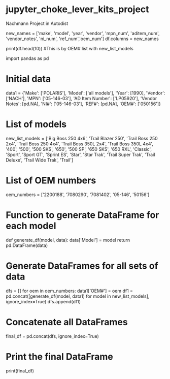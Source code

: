 # jupyter_choke_lever_kits_project
Nachmann Project in Autodist


new_names = ['make', 'model', 'year', 'vendor', 
                    'mpn_num', 'aditem_num', 'vendor_notes', 
                    'ni_num', 'ref_num','oem_num']
df.columns = new_names

print(df.head(10))
#This is by OEM# list with new_list_models

import pandas as pd

# Initial data
data1 = {'Make': ['POLARIS'], 'Model': ['all models'], 'Year': [1990], 'Vendor': ['NACH'], 'MPN': ['05-146-03'], 'AD Item Number': ['LP05920'], 'Vendor Notes': [pd.NA], 'NI#': ['05-146-03'], 'REF#': [pd.NA], 'OEM#': ['050156']}

# List of models
new_list_models = ['Big Boss 250 4x6', 
                   'Trail Blazer 250',
                   'Trail Boss 250 2x4', 
                   'Trail Boss 250 4x4', 
                   'Trail Boss 350L 2x4',
                   'Trail Boss 350L 4x4',
                   '400', 
                   '500', 
                   '500 SKS', 
                   '650', 
                   '500 SP', 
                   '650 SKS',
                   '650 RXL',
                   'Classic',
                   'Sport',
                   'Sport GT',
                   'Sprint ES',
                   'Star',
                   'Star Trak',
                   'Trail Super Trak',
                   'Trail Deluxe',
                   'Trail Wide Trak',
                   'Trail']

# List of OEM numbers
oem_numbers = ['2200188', '7080290', '7081402', '05-146', '50156']

# Function to generate DataFrame for each model
def generate_df(model, data):
    data['Model'] = model
    return pd.DataFrame(data)

# Generate DataFrames for all sets of data
dfs = []
for oem in oem_numbers:
    data1['OEM#'] = oem
    df1 = pd.concat([generate_df(model, data1) for model in new_list_models], ignore_index=True)
    dfs.append(df1)

# Concatenate all DataFrames
final_df = pd.concat(dfs, ignore_index=True)

# Print the final DataFrame
print(final_df)
